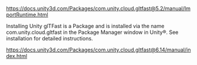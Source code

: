 https://docs.unity3d.com/Packages/com.unity.cloud.gltfast@5.2/manual/ImportRuntime.html

Installing
Unity glTFast is a Package and is installed via the name com.unity.cloud.gltfast in the Package Manager window in Unity®. See installation for detailed instructions.

https://docs.unity3d.com/Packages/com.unity.cloud.gltfast@6.14/manual/index.html
